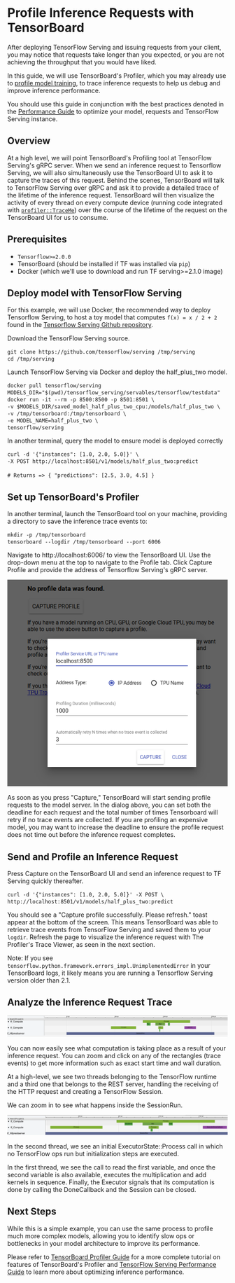 # Profile Inference Requests with TensorBoard

After deploying TensorFlow Serving and issuing requests from your client, you
may notice that requests take longer than you expected, or you are not achieving
the throughput that you would have liked.

In this guide, we will use TensorBoard's Profiler, which you may already use to
[profile model training](https://www.tensorflow.org/tensorboard/tensorboard_profiling_keras),
to trace inference requests to help us debug and improve inference performance.

You should use this guide in conjunction with the best practices denoted in the
[Performance Guide](performance.md) to optimize your model, requests and
TensorFlow Serving instance.

## Overview

At a high level, we will point TensorBoard's Profiling tool at TensorFlow
Serving's gRPC server. When we send an inference request to Tensorflow Serving,
we will also simultaneously use the TensorBoard UI to ask it to capture the
traces of this request. Behind the scenes, TensorBoard will talk to TensorFlow
Serving over gRPC and ask it to provide a detailed trace of the lifetime of the
inference request. TensorBoard will then visualize the activity of every thread
on every compute device (running code integrated with
[`profiler::TraceMe`](https://github.com/tensorflow/tensorflow/blob/f65b09f9aedcd33d0703cbf3d9845ea2869c0aa8/tensorflow/core/profiler/lib/traceme.h#L73))
over the course of the lifetime of the request on the TensorBoard UI for us to
consume.

## Prerequisites

*   `Tensorflow>=2.0.0`
*   TensorBoard (should be installed if TF was installed via `pip`)
*   Docker (which we'll use to download and run TF serving>=2.1.0 image)

## Deploy model with TensorFlow Serving

For this example, we will use Docker, the recommended way to deploy Tensorflow
Serving, to host a toy model that computes `f(x) = x / 2 + 2` found in the
[Tensorflow Serving Github repository](https://github.com/tensorflow/serving/tree/master/tensorflow_serving/servables/tensorflow/testdata/saved_model_half_plus_two_cpu/00000123).

Download the TensorFlow Serving source.

```
git clone https://github.com/tensorflow/serving /tmp/serving
cd /tmp/serving
```

Launch TensorFlow Serving via Docker and deploy the half_plus_two model.

```
docker pull tensorflow/serving
MODELS_DIR="$(pwd)/tensorflow_serving/servables/tensorflow/testdata"
docker run -it --rm -p 8500:8500 -p 8501:8501 \
-v $MODELS_DIR/saved_model_half_plus_two_cpu:/models/half_plus_two \
-v /tmp/tensorboard:/tmp/tensorboard \
-e MODEL_NAME=half_plus_two \
tensorflow/serving
```

In another terminal, query the model to ensure model is deployed correctly

```
curl -d '{"instances": [1.0, 2.0, 5.0]}' \
-X POST http://localhost:8501/v1/models/half_plus_two:predict

# Returns => { "predictions": [2.5, 3.0, 4.5] }
```

## Set up TensorBoard's Profiler

In another terminal, launch the TensorBoard tool on your machine, providing a
directory to save the inference trace events to:

```
mkdir -p /tmp/tensorboard
tensorboard --logdir /tmp/tensorboard --port 6006
```

Navigate to http://localhost:6006/ to view the TensorBoard UI. Use the drop-down
menu at the top to navigate to the Profile tab. Click Capture Profile and
provide the address of Tensorflow Serving's gRPC server.

![Profiling Tool](../images/tb_profile_setup_dialog.png)

As soon as you press "Capture," TensorBoard will start sending profile requests
to the model server. In the dialog above, you can set both the deadline for each
request and the total number of times Tensorboard will retry if no trace events
are collected. If you are profiling an expensive model, you may want to increase
the deadline to ensure the profile request does not time out before the
inference request completes.

## Send and Profile an Inference Request

Press Capture on the TensorBoard UI and send an inference request to TF Serving
quickly thereafter.

```
curl -d '{"instances": [1.0, 2.0, 5.0]}' -X POST \
http://localhost:8501/v1/models/half_plus_two:predict
```

You should see a "Capture profile successfully. Please refresh." toast appear at
the bottom of the screen. This means TensorBoard was able to retrieve trace
events from TensorFlow Serving and saved them to your `logdir`. Refresh the page
to visualize the inference request with The Profiler's Trace Viewer, as seen in
the next section.

Note: If you see `tensorflow.python.framework.errors_impl.UnimplementedError` in
your TensorBoard logs, it likely means you are running a Tensorflow Serving
version older than 2.1.

## Analyze the Inference Request Trace

![Inference Request Trace](../images/tb_profile_overview.png)

You can now easily see what computation is taking place as a result of your
inference request. You can zoom and click on any of the rectangles (trace
events) to get more information such as exact start time and wall duration.

At a high-level, we see two threads belonging to the TensorFlow runtime and a
third one that belongs to the REST server, handling the receiving of the HTTP
request and creating a TensorFlow Session.

We can zoom in to see what happens inside the SessionRun.

![Inference Request Trace Zoomed-in](../images/tb_profile_zoom.png)

In the second thread, we see an initial ExecutorState::Process call in which no
TensorFlow ops run but initialization steps are executed.

In the first thread, we see the call to read the first variable, and once the
second variable is also available, executes the multiplication and add kernels
in sequence. Finally, the Executor signals that its computation is done by
calling the DoneCallback and the Session can be closed.

## Next Steps

While this is a simple example, you can use the same process to profile much
more complex models, allowing you to identify slow ops or bottlenecks in your
model architecture to improve its performance.

Please refer to
[TensorBoard Profiler Guide](https://www.tensorflow.org/tensorboard/tensorboard_profiling_keras#trace_viewer)
for a more complete tutorial on features of TensorBoard's Profiler and
[TensorFlow Serving Performance Guide](performance.md) to learn more about
optimizing inference performance.
